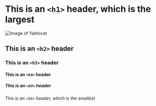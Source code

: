 # This is an `<h1>` header, which is the largest

![Image of Yaktocat](https://octodex.github.com/images/yaktocat.png)

## This is an `<h2>` header

### This is an `<h3>` header

#### This is an `<h4>` header

##### This is an `<h5>` header

###### This is an `<h6>` header, which is the smallest
